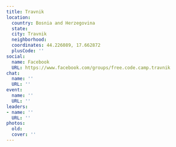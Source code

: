 ```yaml
---
title: Travnik
location:
  country: Bosnia and Herzegovina
  state: 
  city: Travnik
  neighborhood: 
  coordinates: 44.226089, 17.662872
  plusCode: ''
social:
  name: Facebook
  URL: https://www.facebook.com/groups/free.code.camp.travnik
chat:
  name: ''
  URL: ''
event:
  name: ''
  URL: ''
leaders:
- name: ''
  URL: ''
photos:
  old: 
  cover: ''
---
```

